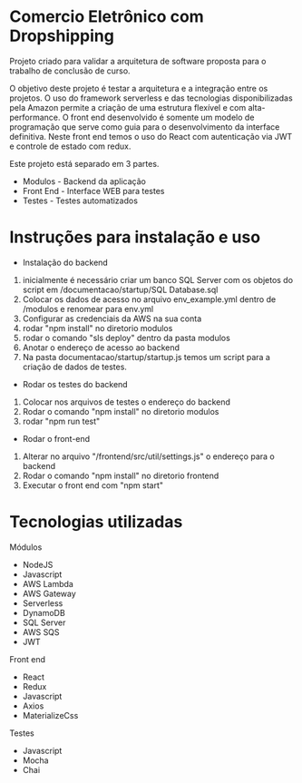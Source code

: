 # Comercio Eletrônico com Dropshipping

Projeto criado para validar a arquitetura de software proposta para o trabalho de conclusão de curso. 

O objetivo deste projeto é testar a arquitetura e a integração entre os projetos. O uso do framework serverless e das tecnologias disponibilizadas pela Amazon permite a criação de uma estrutura flexível e com alta-performance. 
O front end desenvolvido é somente um modelo de programação que serve como guia para o desenvolvimento da interface definitiva. Neste front end temos o uso do React com autenticação via JWT e controle de estado com redux.

Este projeto está separado em 3 partes.

- Modulos - Backend da aplicação
- Front End - Interface WEB para testes
- Testes - Testes automatizados

# Instruções para instalação e uso

- Instalação do backend

1. inicialmente é necessário criar um banco SQL Server com os objetos do script em /documentacao/startup/SQL Database.sql
2. Colocar os dados de acesso no arquivo env_example.yml dentro de /modulos e renomear para env.yml
3. Configurar as credenciais da AWS na sua conta
4. rodar "npm install" no diretorio modulos
5. rodar o comando "sls deploy" dentro da pasta modulos
6. Anotar o endereço de acesso ao backend
7. Na pasta documentacao/startup/startup.js temos um script para a criação de dados de testes.

- Rodar os testes do backend

1. Colocar nos arquivos de testes o endereço do backend
2. Rodar o comando "npm install" no diretorio modulos
3. rodar "npm run test"

- Rodar o front-end

1. Alterar no arquivo "/frontend/src/util/settings.js" o endereço para o backend
2. Rodar o comando "npm install" no diretorio frontend
3. Executar o front end com "npm start"


# Tecnologias utilizadas

Módulos
- NodeJS
- Javascript
- AWS Lambda
- AWS Gateway
- Serverless
- DynamoDB
- SQL Server
- AWS SQS
- JWT

Front end
- React
- Redux
- Javascript
- Axios
- MaterializeCss

Testes
- Javascript
- Mocha
- Chai




